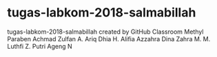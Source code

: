 # tugas-labkom-2018-salmabillah
tugas-labkom-2018-salmabillah created by GitHub Classroom
Methyl Paraben
Achmad Zulfan A.
Ariq Dhia H.
Alifia Azzahra
Dina Zahra M.
M. Luthfi Z.
Putri Ageng N
